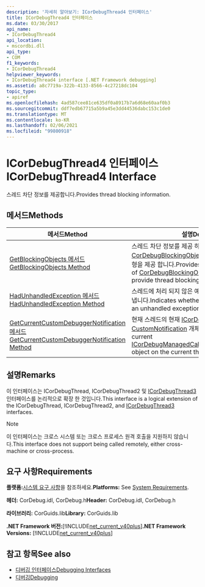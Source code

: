 ```yaml
---
description: '자세히 알아보기: ICorDebugThread4 인터페이스'
title: ICorDebugThread4 인터페이스
ms.date: 03/30/2017
api_name:
- ICorDebugThread4
api_location:
- mscordbi.dll
api_type:
- COM
f1_keywords:
- ICorDebugThread4
helpviewer_keywords:
- ICorDebugThread4 interface [.NET Framework debugging]
ms.assetid: a8c7719a-322b-4133-8566-4c27218dc104
topic_type:
- apiref
ms.openlocfilehash: 4ad587cee81ce635df0a8917b7a6d68e60aaf0b3
ms.sourcegitcommit: ddf7edb67715a5b9a45e3dd44536dabc153c1de0
ms.translationtype: MT
ms.contentlocale: ko-KR
ms.lasthandoff: 02/06/2021
ms.locfileid: "99800918"
---
```

# <a name="icordebugthread4-interface"></a><span data-ttu-id="4d37a-103">ICorDebugThread4 인터페이스</span><span class="sxs-lookup"><span data-stu-id="4d37a-103">ICorDebugThread4 Interface</span></span>

<span data-ttu-id="4d37a-104">스레드 차단 정보를 제공합니다.</span><span class="sxs-lookup"><span data-stu-id="4d37a-104">Provides thread blocking information.</span></span>  
  
## <a name="methods"></a><span data-ttu-id="4d37a-105">메서드</span><span class="sxs-lookup"><span data-stu-id="4d37a-105">Methods</span></span>  
  
|<span data-ttu-id="4d37a-106">메서드</span><span class="sxs-lookup"><span data-stu-id="4d37a-106">Method</span></span>|<span data-ttu-id="4d37a-107">설명</span><span class="sxs-lookup"><span data-stu-id="4d37a-107">Description</span></span>|  
|------------|-----------------|  
|[<span data-ttu-id="4d37a-108">GetBlockingObjects 메서드</span><span class="sxs-lookup"><span data-stu-id="4d37a-108">GetBlockingObjects Method</span></span>](icordebugthread4-getblockingobjects-method.md)|<span data-ttu-id="4d37a-109">스레드 차단 정보를 제공 하는 [CorDebugBlockingObject](cordebugblockingobject-structure.md) 구조의 순서가 지정 된 열거형을 제공 합니다.</span><span class="sxs-lookup"><span data-stu-id="4d37a-109">Provides an ordered enumeration of [CorDebugBlockingObject](cordebugblockingobject-structure.md) structures that provide thread blocking information.</span></span>|  
|[<span data-ttu-id="4d37a-110">HadUnhandledException 메서드</span><span class="sxs-lookup"><span data-stu-id="4d37a-110">HadUnhandledException Method</span></span>](icordebugthread4-hadunhandledexception-method.md)|<span data-ttu-id="4d37a-111">스레드에 처리 되지 않은 예외가 발생 했는지 여부를 나타냅니다.</span><span class="sxs-lookup"><span data-stu-id="4d37a-111">Indicates whether the thread has ever had an unhandled exception.</span></span>|  
|[<span data-ttu-id="4d37a-112">GetCurrentCustomDebuggerNotification 메서드</span><span class="sxs-lookup"><span data-stu-id="4d37a-112">GetCurrentCustomDebuggerNotification Method</span></span>](icordebugthread4-getcurrentcustomdebuggernotification-method.md)|<span data-ttu-id="4d37a-113">현재 스레드의 현재 [ICorDebugManagedCallback3:: CustomNotification](icordebugmanagedcallback3-customnotification-method.md) 개체를 가져옵니다.</span><span class="sxs-lookup"><span data-stu-id="4d37a-113">Gets the current [ICorDebugManagedCallback3::CustomNotification](icordebugmanagedcallback3-customnotification-method.md) object on the current thread.</span></span>|  
  
## <a name="remarks"></a><span data-ttu-id="4d37a-114">설명</span><span class="sxs-lookup"><span data-stu-id="4d37a-114">Remarks</span></span>  

 <span data-ttu-id="4d37a-115">이 인터페이스는 ICorDebugThread, ICorDebugThread2 및 [ICorDebugThread3](icordebugthread3-interface.md) 인터페이스를 논리적으로 확장 한 것입니다.</span><span class="sxs-lookup"><span data-stu-id="4d37a-115">This interface is a logical extension of the ICorDebugThread, ICorDebugThread2, and [ICorDebugThread3](icordebugthread3-interface.md) interfaces.</span></span>  
  
> [!NOTE]
> <span data-ttu-id="4d37a-116">이 인터페이스는 크로스 시스템 또는 크로스 프로세스 원격 호출을 지원하지 않습니다.</span><span class="sxs-lookup"><span data-stu-id="4d37a-116">This interface does not support being called remotely, either cross-machine or cross-process.</span></span>  
  
## <a name="requirements"></a><span data-ttu-id="4d37a-117">요구 사항</span><span class="sxs-lookup"><span data-stu-id="4d37a-117">Requirements</span></span>  

 <span data-ttu-id="4d37a-118">**플랫폼:**[시스템 요구 사항](../../get-started/system-requirements.md)을 참조하세요.</span><span class="sxs-lookup"><span data-stu-id="4d37a-118">**Platforms:** See [System Requirements](../../get-started/system-requirements.md).</span></span>  
  
 <span data-ttu-id="4d37a-119">**헤더:** CorDebug.idl, CorDebug.h</span><span class="sxs-lookup"><span data-stu-id="4d37a-119">**Header:** CorDebug.idl, CorDebug.h</span></span>  
  
 <span data-ttu-id="4d37a-120">**라이브러리:** CorGuids.lib</span><span class="sxs-lookup"><span data-stu-id="4d37a-120">**Library:** CorGuids.lib</span></span>  
  
 <span data-ttu-id="4d37a-121">**.NET Framework 버전:**[!INCLUDE[net_current_v40plus](../../../../includes/net-current-v40plus-md.md)]</span><span class="sxs-lookup"><span data-stu-id="4d37a-121">**.NET Framework Versions:** [!INCLUDE[net_current_v40plus](../../../../includes/net-current-v40plus-md.md)]</span></span>  
  
## <a name="see-also"></a><span data-ttu-id="4d37a-122">참고 항목</span><span class="sxs-lookup"><span data-stu-id="4d37a-122">See also</span></span>

- [<span data-ttu-id="4d37a-123">디버깅 인터페이스</span><span class="sxs-lookup"><span data-stu-id="4d37a-123">Debugging Interfaces</span></span>](debugging-interfaces.md)
- [<span data-ttu-id="4d37a-124">디버깅</span><span class="sxs-lookup"><span data-stu-id="4d37a-124">Debugging</span></span>](index.md)
